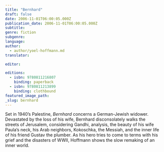 ```yaml
---
title: "Bernhard"
draft: false
date: 2006-11-01T06:00:05.000Z
publication_date: 2006-11-01T06:00:05.000Z
subtitle:
genre: fiction
subgenre:
language:
author:
  - author/yoel-hoffmann.md
translator:

editor:

editions:
  - isbn: 9780811216807
    binding: paperback
  - isbn: 9780811213899
    binding: clothbound
featured_image_path:
_slug: bernhard
---
```


Set in 1940’s Palestine, _Bernhard_ concerns a German-Jewish widower. Devastated by the loss of his wife, Bernhard disconsolately walks the streets of Jerusalem, considering Gandhi, analysis, the beauty of his wife Paula’s neck, his Arab neighbors, Kokoschka, the Messiah, and the inner life of his friend Gustav the plumber. As his hero tries to come to terms with his grief and the disasters of WWII, Hoffmann shows the slow remaking of an inner world.  

